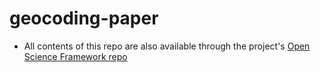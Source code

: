 # geocoding-paper

* All contents of this repo are also available through the project's [Open Science Framework repo]()
